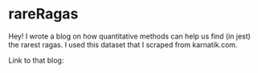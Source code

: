 # rareRagas

Hey! I wrote a blog on how quantitative methods can help us find (in jest) the rarest ragas. I used this dataset that I scraped from karnatik.com.

Link to that blog: 
